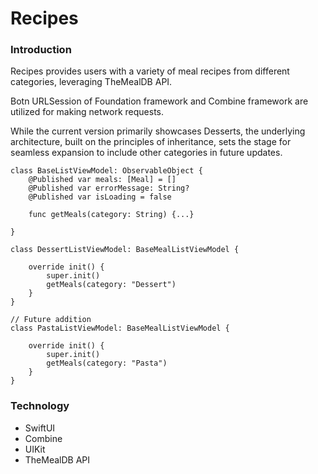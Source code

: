 # Recipes

### Introduction
Recipes provides users with a variety of meal recipes from different categories, leveraging TheMealDB API.

Botn URLSession of Foundation framework and Combine framework are utilized for making network requests.

While the current version primarily showcases Desserts, the underlying architecture, built on the principles of inheritance, sets the stage for seamless expansion to include other categories in future updates.

```
class BaseListViewModel: ObservableObject {
    @Published var meals: [Meal] = []
    @Published var errorMessage: String?
    @Published var isLoading = false

    func getMeals(category: String) {...}

}

class DessertListViewModel: BaseMealListViewModel {
    
    override init() {
        super.init()
        getMeals(category: "Dessert")
    }
}

// Future addition
class PastaListViewModel: BaseMealListViewModel {
    
    override init() {
        super.init()
        getMeals(category: "Pasta")
    }
}

```




### Technology
* SwiftUI
* Combine
* UIKit
* TheMealDB API

